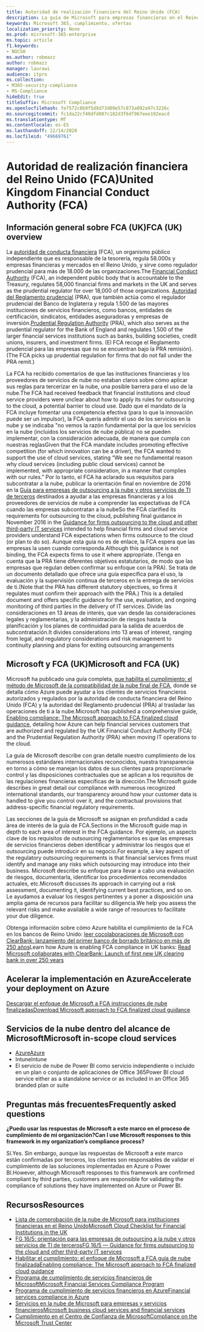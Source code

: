 ```yaml
---
title: Autoridad de realización financiera del Reino Unido (FCA)
description: La guía de Microsoft para empresas financieras en el Reino Unido sigue las instrucciones de administración financiera y las directrices para la contratación externa a la nube.
keywords: Microsoft 365, cumplimiento, ofertas
localization_priority: None
ms.prod: microsoft-365-enterprise
ms.topic: article
f1.keywords:
- NOCSH
ms.author: robmazz
author: robmazz
manager: laurawi
audience: itpro
ms.collection:
- M365-security-compliance
- MS-Compliance
hideEdit: true
titleSuffix: Microsoft Compliance
ms.openlocfilehash: fe7572c8b9f5d8d73d09e57c873a092a97c3226c
ms.sourcegitcommit: fc1da22cf40dfd807c182d3f6df967eee192eacd
ms.translationtype: MT
ms.contentlocale: es-ES
ms.lasthandoff: 12/14/2020
ms.locfileid: "49669761"
---
```

# <a name="united-kingdom-financial-conduct-authority-fca"></a><span data-ttu-id="1b88c-104">Autoridad de realización financiera del Reino Unido (FCA)</span><span class="sxs-lookup"><span data-stu-id="1b88c-104">United Kingdom Financial Conduct Authority (FCA)</span></span>

## <a name="fca-uk-overview"></a><span data-ttu-id="1b88c-105">Información general sobre FCA (UK)</span><span class="sxs-lookup"><span data-stu-id="1b88c-105">FCA (UK) overview</span></span>

<span data-ttu-id="1b88c-106">La [autoridad de conducta financiera](https://www.fca.org.uk/) (FCA), un organismo público independiente que es responsable de la tesorería, regula 58.000s y empresas financieras y mercados en el Reino Unido, y sirve como regulador prudencial para más de 18.000 de las organizaciones.</span><span class="sxs-lookup"><span data-stu-id="1b88c-106">The [Financial Conduct Authority](https://www.fca.org.uk/) (FCA), an independent public body that is accountable to the Treasury, regulates 58,000 financial firms and markets in the UK and serves as the prudential regulator for over 18,000 of those organizations.</span></span> <span data-ttu-id="1b88c-107">[Autoridad del Reglamento prudencial](https://www.bankofengland.co.uk/pra/pages/default.aspx) (PRA), que también actúa como el regulador prudencial del Banco de Inglaterra y regula 1.500 de las mayores instituciones de servicios financieros, como bancos, entidades de certificación, sindicatos, entidades aseguradoras y empresas de inversión.</span><span class="sxs-lookup"><span data-stu-id="1b88c-107">[Prudential Regulation Authority](https://www.bankofengland.co.uk/pra/pages/default.aspx) (PRA), which also serves as the prudential regulator for the Bank of England and regulates 1,500 of the larger financial services institutions such as banks, building societies, credit unions, insurers, and investment firms.</span></span> <span data-ttu-id="1b88c-108">(El FCA recoge el Reglamento prudencial para las empresas que no se encuentran bajo la PRA remisión).</span><span class="sxs-lookup"><span data-stu-id="1b88c-108">(The FCA picks up prudential regulation for firms that do not fall under the PRA remit.)</span></span>

<span data-ttu-id="1b88c-109">La FCA ha recibido comentarios de que las instituciones financieras y los proveedores de servicios de nube no estaban claros sobre cómo aplicar sus reglas para tercerizar en la nube, una posible barrera para el uso de la nube.</span><span class="sxs-lookup"><span data-stu-id="1b88c-109">The FCA had received feedback that financial institutions and cloud service providers were unclear about how to apply its rules for outsourcing to the cloud, a potential barrier to cloud use.</span></span> <span data-ttu-id="1b88c-110">Dado que el mandato de la FCA incluye fomentar una competencia efectiva (para lo que la innovación puede ser un impulsor), la FCA quería admitir el uso de los servicios en la nube y se indicaba "no vemos la razón fundamental por la que los servicios en la nube (incluidos los servicios de nube pública) no se pueden implementar, con la consideración adecuada, de manera que cumpla con nuestras reglas</span><span class="sxs-lookup"><span data-stu-id="1b88c-110">Given that the FCA mandate includes promoting effective competition (for which innovation can be a driver), the FCA wanted to support the use of cloud services, stating “We see no fundamental reason why cloud services (including public cloud services) cannot be implemented, with appropriate consideration, in a manner that complies with our rules.”</span></span> <span data-ttu-id="1b88c-111">Por lo tanto, el FCA ha aclarado sus requisitos para subcontratar a la nube, publicar la orientación final en noviembre de 2016 en la [Guía para empresas de outsourcing a la nube y otros servicios de TI de terceros](https://www.fca.org.uk/publication/finalised-guidance/fg16-5.pdf) destinados a ayudar a las empresas financieras y a los proveedores de servicios de nube a comprender las expectativas de FCA cuando las empresas subcontratan a la nube</span><span class="sxs-lookup"><span data-stu-id="1b88c-111">So the FCA clarified its requirements for outsourcing to the cloud, publishing final guidance in November 2016 in the [Guidance for firms outsourcing to the cloud and other third-party IT services](https://www.fca.org.uk/publication/finalised-guidance/fg16-5.pdf) intended to help financial firms and cloud service providers understand FCA expectations when firms outsource to the cloud (or plan to do so).</span></span> <span data-ttu-id="1b88c-112">Aunque esta guía no es de enlace, la FCA espera que las empresas la usen cuando corresponda.</span><span class="sxs-lookup"><span data-stu-id="1b88c-112">Although this guidance is not binding, the FCA expects firms to use it where appropriate.</span></span> <span data-ttu-id="1b88c-113">(Tenga en cuenta que la PRA tiene diferentes objetivos estatutarios, de modo que las empresas que regulan deben confirmar su enfoque con la PRA). Se trata de un documento detallado que ofrece una guía específica para el uso, la evaluación y la supervisión continua de terceros en la entrega de servicios de ti.</span><span class="sxs-lookup"><span data-stu-id="1b88c-113">(Note that the PRA has different statutory objectives, so firms it regulates must confirm their approach with the PRA.) This is a detailed document and offers specific guidance for the use, evaluation, and ongoing monitoring of third parties in the delivery of IT services.</span></span> <span data-ttu-id="1b88c-114">Divide las consideraciones en 13 áreas de interés, que van desde las consideraciones legales y reglamentarias, y la administración de riesgos hasta la planificación y los planes de continuidad para la salida de acuerdos de subcontratación.</span><span class="sxs-lookup"><span data-stu-id="1b88c-114">It divides considerations into 13 areas of interest, ranging from legal, and regulatory considerations and risk management to continuity planning and plans for exiting outsourcing arrangements</span></span>

## <a name="microsoft-and-fca-uk"></a><span data-ttu-id="1b88c-115">Microsoft y FCA (UK)</span><span class="sxs-lookup"><span data-stu-id="1b88c-115">Microsoft and FCA (UK)</span></span>

<span data-ttu-id="1b88c-116">Microsoft ha publicado una guía completa, [que habilita el cumplimiento: el método de Microsoft de la compatibilidad de la nube final de FCA](https://go.microsoft.com/fwlink/p/?linkid=2101561), donde se detalla cómo Azure puede ayudar a los clientes de servicios financieros autorizados y regulados por la autoridad de conducta financiera del Reino Unido (FCA) y la autoridad del Reglamento prudencial (PRA) al trasladar las operaciones de ti a la nube.</span><span class="sxs-lookup"><span data-stu-id="1b88c-116">Microsoft has published a comprehensive guide, [Enabling compliance: The Microsoft approach to FCA finalized cloud guidance](https://go.microsoft.com/fwlink/p/?linkid=2101561), detailing how Azure can help financial services customers that are authorized and regulated by the UK Financial Conduct Authority (FCA) and the Prudential Regulation Authority (PRA) when moving IT operations to the cloud.</span></span>

<span data-ttu-id="1b88c-117">La guía de Microsoft describe con gran detalle nuestro cumplimiento de los numerosos estándares internacionales reconocidos, nuestra transparencia en torno a cómo se manejan los datos de sus clientes para proporcionarle control y las disposiciones contractuales que se aplican a los requisitos de las regulaciones financieras específicas de la dirección.</span><span class="sxs-lookup"><span data-stu-id="1b88c-117">The Microsoft guide describes in great detail our compliance with numerous recognized international standards, our transparency around how your customer data is handled to give you control over it, and the contractual provisions that address-specific financial regulatory requirements.</span></span>

<span data-ttu-id="1b88c-118">Las secciones de la guía de Microsoft se asignan en profundidad a cada área de interés de la guía de FCA.</span><span class="sxs-lookup"><span data-stu-id="1b88c-118">Sections in the Microsoft guide map in depth to each area of interest in the FCA guidance.</span></span> <span data-ttu-id="1b88c-119">Por ejemplo, un aspecto clave de los requisitos de outsourcing reglamentarios es que las empresas de servicios financieros deben identificar y administrar los riesgos que el outsourcing puede introducir en su negocio.</span><span class="sxs-lookup"><span data-stu-id="1b88c-119">For example, a key aspect of the regulatory outsourcing requirements is that financial services firms must identify and manage any risks which outsourcing may introduce into their business.</span></span> <span data-ttu-id="1b88c-120">Microsoft describe su enfoque para llevar a cabo una evaluación de riesgos, documentarla, identificar los procedimientos recomendados actuales, etc.</span><span class="sxs-lookup"><span data-stu-id="1b88c-120">Microsoft discusses its approach in carrying out a risk assessment, documenting it, identifying current best practices, and so on.</span></span> <span data-ttu-id="1b88c-121">Le ayudamos a evaluar los riesgos pertinentes y a poner a disposición una amplia gama de recursos para facilitar su diligencia.</span><span class="sxs-lookup"><span data-stu-id="1b88c-121">We help you assess the relevant risks and make available a wide range of resources to facilitate your due diligence.</span></span>

<span data-ttu-id="1b88c-122">Obtenga información sobre cómo Azure habilita el cumplimiento de la FCA en los bancos de Reino Unido: [leer cocolaboraciones de Microsoft con ClearBank: lanzamiento del primer banco de borrado británico en más de 250 años](https://customers.microsoft.com/story/microsoft-collaborates-with-clearbank)</span><span class="sxs-lookup"><span data-stu-id="1b88c-122">Learn how Azure is enabling FCA compliance in UK banks: [Read Microsoft collaborates with ClearBank: Launch of first new UK clearing bank in over 250 years](https://customers.microsoft.com/story/microsoft-collaborates-with-clearbank)</span></span>

## <a name="accelerate-your-deployment-on-azure"></a><span data-ttu-id="1b88c-123">Acelerar la implementación en Azure</span><span class="sxs-lookup"><span data-stu-id="1b88c-123">Accelerate your deployment on Azure</span></span>

[<span data-ttu-id="1b88c-124">Descargar el enfoque de Microsoft a FCA instrucciones de nube finalizadas</span><span class="sxs-lookup"><span data-stu-id="1b88c-124">Download Microsoft approach to FCA finalized cloud guidance</span></span>](https://go.microsoft.com/fwlink/p/?linkid=2101561)

## <a name="microsoft-in-scope-cloud-services"></a><span data-ttu-id="1b88c-125">Servicios de la nube dentro del alcance de Microsoft</span><span class="sxs-lookup"><span data-stu-id="1b88c-125">Microsoft in-scope cloud services</span></span>

- [<span data-ttu-id="1b88c-126">Azure</span><span class="sxs-lookup"><span data-stu-id="1b88c-126">Azure</span></span>](https://aka.ms/AzureCompliance)
- <span data-ttu-id="1b88c-127">Intune</span><span class="sxs-lookup"><span data-stu-id="1b88c-127">Intune</span></span>
- <span data-ttu-id="1b88c-128">El servicio de nube de Power BI como servicio independiente o incluido en un plan o conjunto de aplicaciones de Office 365</span><span class="sxs-lookup"><span data-stu-id="1b88c-128">Power BI cloud service either as a standalone service or as included in an Office 365 branded plan or suite</span></span>

## <a name="frequently-asked-questions"></a><span data-ttu-id="1b88c-129">Preguntas más frecuentes</span><span class="sxs-lookup"><span data-stu-id="1b88c-129">Frequently asked questions</span></span>

<span data-ttu-id="1b88c-130">**¿Puedo usar las respuestas de Microsoft a este marco en el proceso de cumplimiento de mi organización?**</span><span class="sxs-lookup"><span data-stu-id="1b88c-130">**Can I use Microsoft responses to this framework in my organization’s compliance process?**</span></span>

<span data-ttu-id="1b88c-131">Sí.</span><span class="sxs-lookup"><span data-stu-id="1b88c-131">Yes.</span></span> <span data-ttu-id="1b88c-132">Sin embargo, aunque las respuestas de Microsoft a este marco están confirmadas por terceros, los clientes son responsables de validar el cumplimiento de las soluciones implementadas en Azure o Power BI.</span><span class="sxs-lookup"><span data-stu-id="1b88c-132">However, although Microsoft responses to this framework are confirmed compliant by third parties, customers are responsible for validating the compliance of solutions they have implemented on Azure or Power BI.</span></span>

## <a name="resources"></a><span data-ttu-id="1b88c-133">Recursos</span><span class="sxs-lookup"><span data-stu-id="1b88c-133">Resources</span></span>

- [<span data-ttu-id="1b88c-134">Lista de comprobación de la nube de Microsoft para instituciones financieras en el Reino Unido</span><span class="sxs-lookup"><span data-stu-id="1b88c-134">Microsoft Cloud Checklist for Financial Institutions in the UK</span></span>](https://aka.ms/Azure-UK-compliance)
- [<span data-ttu-id="1b88c-135">FG 16/5: orientación para las empresas de outsourcing a la nube y otros servicios de TI de terceros</span><span class="sxs-lookup"><span data-stu-id="1b88c-135">FG 16/5 — Guidance for firms outsourcing to the cloud and other third-party IT services</span></span>](https://www.fca.org.uk/publication/finalised-guidance/fg16-5.pdf)
- [<span data-ttu-id="1b88c-136">Habilitar el cumplimiento: el enfoque de Microsoft a FCA guía de nube finalizada</span><span class="sxs-lookup"><span data-stu-id="1b88c-136">Enabling compliance: The Microsoft approach to FCA finalized cloud guidance</span></span>](https://go.microsoft.com/fwlink/p/?linkid=2101561)
- [<span data-ttu-id="1b88c-137">Programa de cumplimiento de servicios financieros de Microsoft</span><span class="sxs-lookup"><span data-stu-id="1b88c-137">Microsoft Financial Services Compliance Program</span></span>](https://www.microsoft.com/download/details.aspx?id=55332)
- [<span data-ttu-id="1b88c-138">Programa de cumplimiento de servicios financieros en Azure</span><span class="sxs-lookup"><span data-stu-id="1b88c-138">Financial services compliance in Azure</span></span>](https://azure.microsoft.com/resources/videos/azurecon-2015-financial-services-compliance-in-azure/)
- [<span data-ttu-id="1b88c-139">Servicios en la nube de Microsoft para empresas y servicios financieros</span><span class="sxs-lookup"><span data-stu-id="1b88c-139">Microsoft business cloud services and financial services</span></span>](https://www.microsoft.com/trustcenter/cloudservices/financialservices)
- [<span data-ttu-id="1b88c-140">Cumplimiento en el Centro de Confianza de Microsoft</span><span class="sxs-lookup"><span data-stu-id="1b88c-140">Compliance on the Microsoft Trust Center</span></span>](https://www.microsoft.com/trust-center/compliance/compliance-overview)
